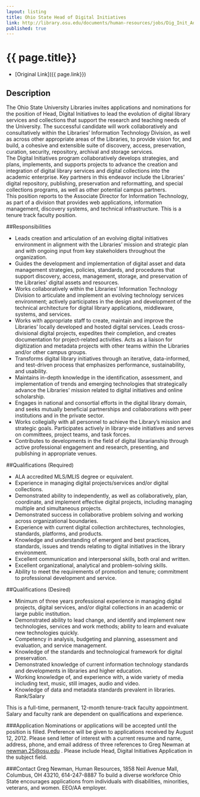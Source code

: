 ```yaml
---
layout: listing
title: Ohio State Head of Digital Initiatives
link: http://library.osu.edu/documents/human-resources/jobs/Dig_Init_Ad.pdf
published: true
---
```



# {{ page.title}}

* [Original Link]({{ page.link}})


## Description

The Ohio State University Libraries invites applications and nominations for the position of Head, Digital 
Initiatives to lead the evolution of digital library services and collections that support the research and 
teaching needs of the University.  The successful candidate will work collaboratively and consultatively within 
the Libraries’ Information Technology Division, as well as across other appropriate areas of the Libraries, to 
provide vision for, and build, a cohesive and extensible suite of discovery, access, preservation, curation, 
security, repository, archival and storage services.  
The Digital Initiatives program collaboratively develops strategies, and plans, implements, and supports 
projects to advance the creation and integration of digital library services and digital collections into the 
academic enterprise.  Key partners in this endeavor include the Libraries’ digital repository, publishing, 
preservation and reformatting, and special collections programs, as well as other potential campus partners.  
This position reports to the Associate Director for Information Technology,  as part of a division that provides
web applications, information management, discovery systems, and technical infrastructure.  This is a tenure 
track faculty position.  

##Responsibilities
* Leads creation and articulation of an evolving digital initiatives environment in alignment with the 
Libraries’ mission and strategic plan and with ongoing input from key stakeholders throughout the 
organization.
* Guides the development and implementation of digital asset and data management strategies, 
policies, standards, and procedures that support discovery, access, management, storage, and 
preservation of the Libraries' digital assets and resources.
* Works collaboratively within the Libraries’ Information Technology Division to articulate and 
implement an evolving technology services environment; actively participates in the design and 
development of the technical architecture for digital library applications, middleware, systems, and 
services.
* Works with appropriate staff to create, maintain and improve the Libraries’ locally developed and 
hosted digital services. Leads cross-divisional digital projects, expedites their completion, and 
creates documentation for project-related activities. Acts as a liaison for digitization and metadata 
projects with other teams within the Libraries and/or other campus groups.
* Transforms digital library initiatives through an iterative, data-informed, and test-driven process that 
emphasizes performance, sustainability, and usability.
* Maintains in-depth knowledge in the identification, assessment, and implementation of trends and 
emerging technologies that strategically advance the Libraries' mission related to digital initiatives 
and online scholarship. 
* Engages in national and consortial efforts in the digital library domain, and seeks mutually beneficial 
partnerships and collaborations with peer institutions and in the private sector.
* Works collegially with all personnel to achieve the Library’s mission and strategic goals.  Participates
actively in library-wide initiatives and serves on committees, project teams, and task forces.  
* Contributes to developments in the field of digital librarianship through active professional 
engagement and research, presenting, and publishing in appropriate venues.  

##Qualifications (Required)
* ALA accredited MLS/MLIS degree or equivalent.
* Experience in managing digital projects/services and/or digital collections.
* Demonstrated ability to independently, as well as collaboratively, plan, coordinate, and implement 
effective digital projects, including managing multiple and simultaneous projects.
* Demonstrated success in collaborative problem solving and working across organizational boundaries.  
* Experience with current digital collection architectures, technologies, standards, platforms, and 
products. 
* Knowledge and understanding of emergent and best practices, standards, issues and trends relating to 
digital initiatives in the library environment.
* Excellent communication and interpersonal skills, both oral and written. 
* Excellent organizational, analytical and problem-solving skills.
* Ability to meet the requirements of promotion and tenure; commitment to professional development 
and service.

##Qualifications (Desired)
* Minimum of three years professional experience in managing digital projects, digital services, and/or 
digital collections in an academic or large public institution.
* Demonstrated ability to lead change, and identify and implement new technologies, services and work 
methods; ability to learn and evaluate new technologies quickly.
* Competency in analysis, budgeting and planning, assessment and evaluation, and service management.
* Knowledge of the standards and technological framework for digital preservation.
* Demonstrated knowledge of current information technology standards and developments in libraries 
and higher education.
* Working knowledge of, and experience with, a wide variety of media including text, music, still images, 
audio and video.
* Knowledge of data and metadata standards prevalent in libraries. 
Rank/Salary


This is a full-time, permanent, 12-month tenure-track faculty appointment. Salary and faculty rank are 
dependent on qualifications and experience.

###Application 
Nominations or applications will be accepted until the position is filled. Preference will be given to 
applications received by August 12, 2012. Please send letter of interest with a current resume and name, 
address, phone, and email address of three references to Greg Newman at newman.25@osu.edu . Please 
include Head, Digital Initiatives Application in the subject field. 

###Contact 
Greg Newman, Human Resources, 1858 Neil Avenue Mall, Columbus, OH 43210, 614-247-8887 
To build a diverse workforce Ohio State encourages applications from
individuals with disabilities, minorities, veterans, and women. EEO/AA employer.
